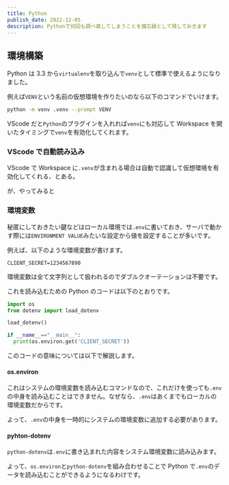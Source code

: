 ```yaml
---
title: Python
publish_date: 2022-12-05
description: Pythonで何回も調べ直してしまうことを備忘録として残しておきます
---
```


## 環境構築

Python は 3.3 から`virtualenv`を取り込んで`venv`として標準で使えるようになりました。

例えば`VENV`という名前の仮想環境を作りたいのなら以下のコマンドでいけます。

```bash
python -m venv .venv --prompt VENV
```

VScode だと`Python`のプラグインを入れれば`venv`にも対応して Workspace を開いたタイミングで`venv`を有効化してくれます。

### VScode で自動読み込み

VScode で Workspace に`.venv`が含まれる場合は自動で認識して仮想環境を有効化してくれる、とある。

が、やってみると

### 環境変数

秘匿にしておきたい鍵などはローカル環境では`.env`に書いておき、サーバで動かす際には`ENVIRONMENT VALUE`みたいな設定から値を設定することが多いです。

例えば、以下のような環境変数が書けます。

```bash:.env
CLIENT_SECRET=1234567890
```

環境変数は全て文字列として扱われるのでダブルクオーテーションは不要です。

これを読み込むための Python のコードは以下のとおりです。

```python
import os
from dotenv import load_dotenv

load_dotenv()

if __name__=="__main__":
  print(os.environ.get('CLIENT_SECRET'))
```

このコードの意味については以下で解説します。

#### os.environ

これはシステムの環境変数を読み込むコマンドなので、これだけを使っても`.env`の中身を読み込むことはできません。なぜなら、`.env`はあくまでもローカルの環境変数だからです。

よって、`.env`の中身を一時的にシステムの環境変数に追加する必要があります。

#### pyhton-dotenv

`python-dotenv`は`.env`に書き込まれた内容をシステム環境変数に読み込みます。

よって、`os.environ`と`python-dotenv`を組み合わせることで Python で`.env`のデータを読み込むことができるようになるわけです。
